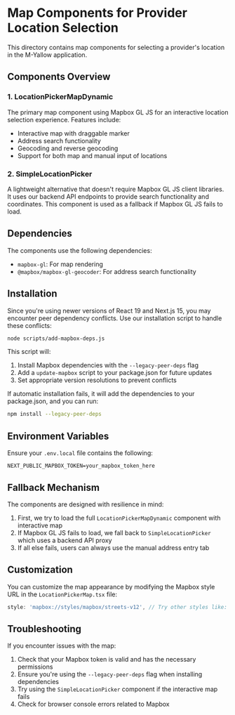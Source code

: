 # Map Components for Provider Location Selection

This directory contains map components for selecting a provider's location in the M-Yallow application.

## Components Overview

### 1. LocationPickerMapDynamic

The primary map component using Mapbox GL JS for an interactive location selection experience. Features include:

- Interactive map with draggable marker
- Address search functionality
- Geocoding and reverse geocoding
- Support for both map and manual input of locations

### 2. SimpleLocationPicker

A lightweight alternative that doesn't require Mapbox GL JS client libraries. It uses our backend API endpoints to provide search functionality and coordinates. This component is used as a fallback if Mapbox GL JS fails to load.

## Dependencies

The components use the following dependencies:

- `mapbox-gl`: For map rendering
- `@mapbox/mapbox-gl-geocoder`: For address search functionality

## Installation

Since you're using newer versions of React 19 and Next.js 15, you may encounter peer dependency conflicts. Use our installation script to handle these conflicts:

```bash
node scripts/add-mapbox-deps.js
```

This script will:

1. Install Mapbox dependencies with the `--legacy-peer-deps` flag
2. Add a `update-mapbox` script to your package.json for future updates
3. Set appropriate version resolutions to prevent conflicts

If automatic installation fails, it will add the dependencies to your package.json, and you can run:

```bash
npm install --legacy-peer-deps
```

## Environment Variables

Ensure your `.env.local` file contains the following:

```
NEXT_PUBLIC_MAPBOX_TOKEN=your_mapbox_token_here
```

## Fallback Mechanism

The components are designed with resilience in mind:

1. First, we try to load the full `LocationPickerMapDynamic` component with interactive map
2. If Mapbox GL JS fails to load, we fall back to `SimpleLocationPicker` which uses a backend API proxy
3. If all else fails, users can always use the manual address entry tab

## Customization

You can customize the map appearance by modifying the Mapbox style URL in the `LocationPickerMap.tsx` file:

```typescript
style: 'mapbox://styles/mapbox/streets-v12', // Try other styles like: satellite-v9, light-v11, etc.
```

## Troubleshooting

If you encounter issues with the map:

1. Check that your Mapbox token is valid and has the necessary permissions
2. Ensure you're using the `--legacy-peer-deps` flag when installing dependencies
3. Try using the `SimpleLocationPicker` component if the interactive map fails
4. Check for browser console errors related to Mapbox
